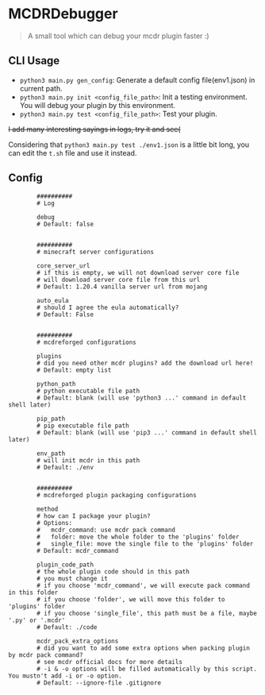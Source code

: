 # MCDRDebugger

> A small tool which can debug your mcdr plugin faster :)

## CLI Usage

- `python3 main.py gen_config`: Generate a default config file(env1.json) in current path.
- `python3 main.py init <config_file_path>`: Init a testing environment. You will debug your plugin by this environment.
- `python3 main.py test <config_file_path>`: Test your plugin.

~~I add many interesting sayings in logs, try it and see(~~

Considering that `python3 main.py test ./env1.json` is a little bit long, you can edit the `t.sh` file and use it instead.

## Config

```
        ##########
        # Log
        
        debug
        # Default: false


        ##########
        # minecraft server configurations
        
        core_server_url
        # if this is empty, we will not download server core file
        # will download server core file from this url
        # Default: 1.20.4 vanilla server url from mojang
        
        auto_eula
        # should I agree the eula automatically?
        # Default: False


        ##########
        # mcdreforged configurations
        
        plugins
        # did you need other mcdr plugins? add the download url here!
        # Default: empty list
        
        python_path
        # python executable file path
        # Default: blank (will use 'python3 ...' command in default shell later)
        
        pip_path
        # pip executable file path
        # Default: blank (will use 'pip3 ...' command in default shell later)
        
        env_path
        # will init mcdr in this path
        # Default: ./env


        ##########
        # mcdreforged plugin packaging configurations
        
        method
        # how can I package your plugin?
        # Options:
        #   mcdr_command: use mcdr pack command
        #   folder: move the whole folder to the 'plugins' folder
        #   single_file: move the single file to the 'plugins' folder
        # Default: mcdr_command
        
        plugin_code_path
        # the whole plugin code should in this path
        # you must change it
        # if you choose 'mcdr_command', we will execute pack command in this folder
        # if you choose 'folder', we will move this folder to 'plugins' folder
        # if you choose 'single_file', this path must be a file, maybe '.py' or '.mcdr'
        # Default: ./code
        
        mcdr_pack_extra_options
        # did you want to add some extra options when packing plugin by mcdr pack command?
        # see mcdr official docs for more details
        # -i & -o options will be filled automatically by this script. You mustn't add -i or -o option.
        # Default: --ignore-file .gitignore
```
